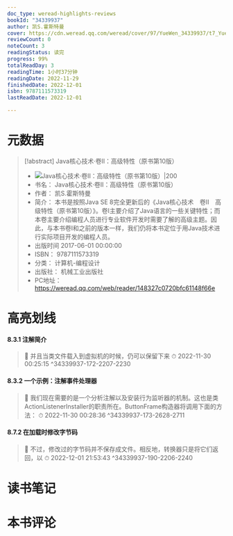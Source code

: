```yaml
---
doc_type: weread-highlights-reviews
bookId: "34339937"
author: 凯S.霍斯特曼
cover: https://cdn.weread.qq.com/weread/cover/97/YueWen_34339937/t7_YueWen_34339937.jpg
reviewCount: 0
noteCount: 3
readingStatus: 读完
progress: 99%
totalReadDay: 3
readingTime: 1小时37分钟
readingDate: 2022-11-29
finishedDate: 2022-12-01
isbn: 9787111573319
lastReadDate: 2022-12-01

---
```

# 元数据
> [!abstract] Java核心技术·卷Ⅱ：高级特性（原书第10版）
> - ![ Java核心技术·卷Ⅱ：高级特性（原书第10版）|200](https://cdn.weread.qq.com/weread/cover/97/YueWen_34339937/t7_YueWen_34339937.jpg)
> - 书名： Java核心技术·卷Ⅱ：高级特性（原书第10版）
> - 作者： 凯S.霍斯特曼
> - 简介： 本书是按照Java SE 8完全更新后的《Java核心技术　卷Ⅱ　高级特性（原书第10版）》。卷Ⅰ主要介绍了Java语言的一些关键特性；而本卷主要介绍编程人员进行专业软件开发时需要了解的高级主题。因此，与本书卷Ⅰ和之前的版本一样，我们仍将本书定位于用Java技术进行实际项目开发的编程人员。
> - 出版时间 2017-06-01 00:00:00
> - ISBN： 9787111573319
> - 分类： 计算机-编程设计
> - 出版社： 机械工业出版社
> - PC地址：https://weread.qq.com/web/reader/148327c0720bfc61148f66e

# 高亮划线

#### 8.3.1 注解简介

> 📌 并且当类文件载入到虚拟机的时候，仍可以保留下来 
> ⏱ 2022-11-30 00:25:15 ^34339937-172-2207-2230

#### 8.3.2 一个示例：注解事件处理器

> 📌 我们现在需要的是一个分析注解以及安装行为监听器的机制。这也是类ActionListenerInstaller的职责所在。ButtonFrame构造器将调用下面的方法： 
> ⏱ 2022-11-30 00:28:36 ^34339937-173-2628-2711

#### 8.7.2 在加载时修改字节码

> 📌 不过，修改过的字节码并不保存成文件。相反地，转换器只是将它们返回，以 
> ⏱ 2022-12-01 21:53:43 ^34339937-190-2206-2240

# 读书笔记

# 本书评论
